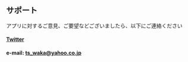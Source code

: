 ## サポート

アプリに対するご意見、ご要望などございましたら、以下にご連絡ください

#### [Twitter](https://twitter.com/ts_waka)

#### e-mail: ts_waka@yahoo.co.jp
